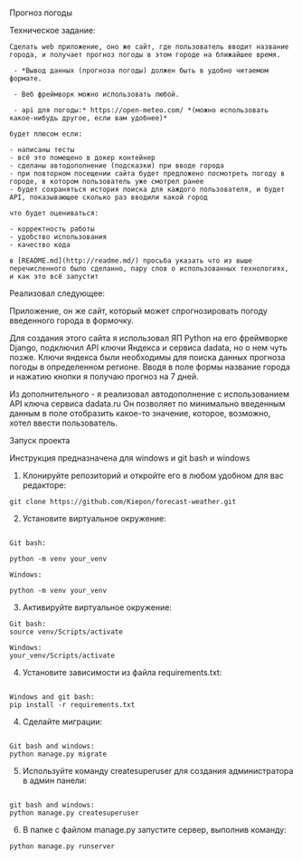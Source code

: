 # 

Прогноз погоды

Техническое задание:
```
Сделать web приложение, оно же сайт, где пользователь вводит название города, и получает прогноз погоды в этом городе на ближайшее время.

 - *Вывод данных (прогноза погоды) должен быть в удобно читаемом формате. 

 - Веб фреймворк можно использовать любой.

 - api для погоды:* https://open-meteo.com/ *(можно использовать какое-нибудь другое, если вам удобнее)*

будет плюсом если:

- написаны тесты
- всё это помещено в докер контейнер
- сделаны автодополнение (подсказки) при вводе города
- при повторном посещении сайта будет предложено посмотреть погоду в городе, в котором пользователь уже смотрел ранее
- будет сохраняться история поиска для каждого пользователя, и будет API, показывающее сколько раз вводили какой город

что будет оцениваться:

- корректность работы
- удобство использования
- качество кода

в [README.md](http://readme.md/) просьба указать что из выше перечисленного было сделанно, пару слов о использованных технологиях, и как это всё запустит
```

Реализовал следующее:

Приложение, он же сайт, который может спрогнозировать погоду введенного города в формочку.

Для создания этого сайта я использовал ЯП Python на его фреймворке Django, подключил API ключи Яндекса и сервиса dadata, но о нем чуть позже.
Ключи яндекса были необходимы для поиска данных прогноза погоды в определенном регионе.
Вводя в поле формы название города и нажатию кнопки я получаю прогноз на 7 дней.

Из дополнительного - я реализовал автодополнение с использованием API ключа сервиса dadata.ru
Он позволяет по минимально введенным данным в поле отобразить какое-то значение, которое, возможно, хотел ввести пользователь.


Запуск проекта

Инструкция предназначена для windows и git bash и windows<br/>

1. Клонируйте репозиторий и откройте его в любом удобном для вас редакторе:

```
git clone https://github.com/Kiepon/forecast-weather.git
```

2. Установите виртуальное окружение:
```

Git bash:

python -m venv your_venv

Windows:

python -m venv your_venv
``` 

3. Активируйте виртуальное окружение:
```
Git bash:
source venv/Scripts/activate

Windows:
your_venv/Scripts/activate

```

4. Установите зависимости из файла requirements.txt:
```

Windows and git bash:
pip install -r requirements.txt
```

4. Сделайте миграции:
```

Git bash and windows:
python manage.py migrate
```

5. Используйте команду createsuperuser для создания администратора в админ панели:
```

git bash and windows:
python manage.py createsuperuser
```

6. В папке с файлом manage.py запустите сервер, выполнив команду:
```
python manage.py runserver
```